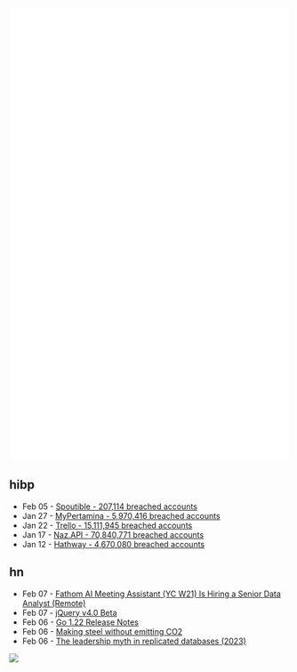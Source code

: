![Metrics](https://raw.githubusercontent.com/phixion/phixion/master/metrics.svg)

## hibp

<!--
for https://github.com/phixion/phixion/blob/main/.github/workflows/feeds.yml
-->
<!--START_SECTION:haveibeenpwnd-->
- Feb 05 - [Spoutible - 207,114 breached accounts](https://haveibeenpwned.com/PwnedWebsites#Spoutible)
- Jan 27 - [MyPertamina - 5,970,416 breached accounts](https://haveibeenpwned.com/PwnedWebsites#MyPertamina)
- Jan 22 - [Trello - 15,111,945 breached accounts](https://haveibeenpwned.com/PwnedWebsites#Trello)
- Jan 17 - [Naz.API - 70,840,771 breached accounts](https://haveibeenpwned.com/PwnedWebsites#NazApi)
- Jan 12 - [Hathway - 4,670,080 breached accounts](https://haveibeenpwned.com/PwnedWebsites#Hathway)
<!--END_SECTION:haveibeenpwnd-->

## hn

<!--
for https://github.com/phixion/phixion/blob/main/.github/workflows/feeds.yml
-->
<!--START_SECTION:hn-->
- Feb 07 - [Fathom AI Meeting Assistant (YC W21) Is Hiring a Senior Data Analyst (Remote)](https://www.ycombinator.com/companies/fathom/jobs/xOM0Nfl-senior-data-analyst-remote-utc-8-to-13)
- Feb 07 - [jQuery v4.0 Beta](https://blog.jquery.com/2024/02/06/jquery-4-0-0-beta/)
- Feb 06 - [Go 1.22 Release Notes](https://go.dev/doc/go1.22)
- Feb 06 - [Making steel without emitting CO2](https://www.science.org/content/article/electrifying-new-ironmaking-method-could-slash-carbon-emissions)
- Feb 06 - [The leadership myth in replicated databases (2023)](https://maheshba.bitbucket.io/blog/2023/05/06/Leadership.html)
<!--END_SECTION:hn-->

<!--
for https://yhype.me
-->
![](https://hit.yhype.me/github/profile?user_id=13013670)
